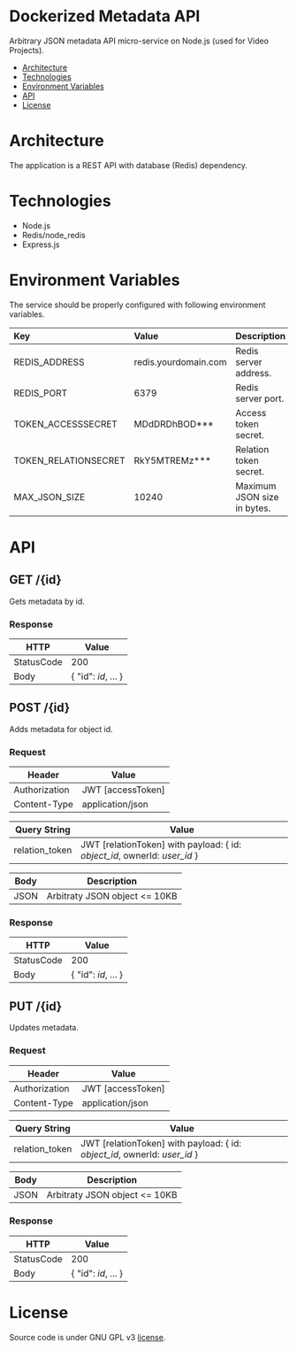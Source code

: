# Dockerized Metadata API
Arbitrary JSON metadata API micro-service on Node.js (used for Video Projects).

* [Architecture](#architecture)
* [Technologies](#technologies)
* [Environment Variables](#environment-variables)
* [API](#api)
* [License](#license)

# Architecture
The application is a REST API with database (Redis) dependency.

# Technologies
* Node.js
* Redis/node_redis
* Express.js

# Environment Variables
The service should be properly configured with following environment variables.

Key | Value | Description
:-- | :-- | :-- 
REDIS_ADDRESS | redis.yourdomain.com | Redis server address.
REDIS_PORT | 6379 | Redis server port.
TOKEN_ACCESSSECRET | MDdDRDhBOD*** | Access token secret.
TOKEN_RELATIONSECRET | RkY5MTREMz*** | Relation token secret.
MAX_JSON_SIZE | 10240 | Maximum JSON size in bytes.

# API

## GET /{id}
Gets metadata by id.

### Response
| HTTP       | Value     |
|------------|-----------|
| StatusCode | 200       |
| Body       | { "id": *id*, ... } |

## POST /{id}
Adds metadata for object id.

### Request
| Header   | Value |
|----------|-------------|
| Authorization     | JWT [accessToken] |
| Content-Type      | application/json |

| Query String   | Value |
|----------|-------------|
| relation_token     | JWT [relationToken] with payload: { id: *object_id*, ownerId: *user_id* } |

| Body    | Description |
|----------|-------------|
| JSON | Arbitraty JSON object <= 10KB      |

### Response
| HTTP       | Value     |
|------------|-----------|
| StatusCode | 200       |
| Body       | { "id": *id*, ... } |

## PUT /{id}
Updates metadata.

### Request
| Header   | Value |
|----------|-------------|
| Authorization     | JWT [accessToken] |
| Content-Type      | application/json |

| Query String   | Value |
|----------|-------------|
| relation_token     | JWT [relationToken] with payload: { id: *object_id*, ownerId: *user_id* } |

| Body    | Description |
|----------|-------------|
| JSON | Arbitraty JSON object <= 10KB      |

### Response
| HTTP       |  Value                                                             |
|------------|--------------------------------------------------------------------|
| StatusCode | 200                                                                |
| Body       | { "id": *id*, ... } |

# License
Source code is under GNU GPL v3 [license](LICENSE).
